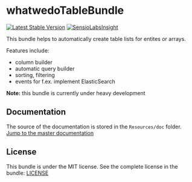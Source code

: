 # whatwedoTableBundle
[![Latest Stable Version](https://poser.pugx.org/whatwedo/table-bundle/v/stable)](https://packagist.org/packages/whatwedo/table-bundle)
[![SensioLabsInsight](https://insight.sensiolabs.com/projects/8d9abdb9-0543-4610-bf06-7ff8a08532f4/mini.png)](https://insight.sensiolabs.com/projects/8d9abdb9-0543-4610-bf06-7ff8a08532f4)

This bundle helps to automatically create table lists for entites or arrays.

Features include:

- column builder
- automatic query builder
- sorting, filtering
- events for f.ex. implement ElasticSearch

**Note:** this bundle is currently under heavy development

## Documentation

The source of the documentation is stored in the `Resources/doc` folder. [Jump to the master documentation](Resources/doc/index.md)

## License

This bundle is under the MIT license. See the complete license in the bundle: [LICENSE](LICENSE)

